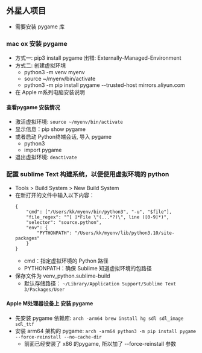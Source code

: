 ## 外星人项目


- 需要安装 pygame 库


### mac ox 安装 pygame

- 方式一: pip3 install pygame 出错: Externally-Managed-Environment 
- 方式二: 创建虚拟环境
	- python3 -m venv myenv
	- source ~/myenv/bin/activate
	- python3 -m pip install pygame --trusted-host mirrors.aliyun.com
- 在 Apple m系列电脑安装说明	


#### 查看pygame 安装情况

- 激活虚拟环境: ``source ~/myenv/bin/activate``
- 显示信息：pip show pygame
- 或者启动 Python终端会话, 导入 pygame
	- python3
	- import pygame	
- 退出虚拟环境: ``deactivate``	

### 配置 sublime Text 构建系统，以便使用虚拟环境的 python

- Tools > Build System > New Build System
- 在新打开的文件中输入以下内容：
	```
	{
		"cmd": ["/Users/kk/myenv/bin/python3", "-u", "$file"],
	    "file_regex": "^[ ]*File \"(...*?)\", line ([0-9]*)",
	    "selector": "source.python",
	    "env": {
	        "PYTHONPATH": "/Users/kk/myenv/lib/python3.10/site-packages"
	    }
	}
	```
	- cmd：指定虚拟环境的 Python 路径
	- PYTHONPATH：确保 Sublime 知道虚拟环境的包路径
- 保存文件为 venv_python.sublime-build
	- 默认存储路径： ``~/Library/Application Support/Sublime Text 3/Packages/User``

#### Apple M处理器设备上 安装 pygame

- 先安装 pygame 依赖库: ``arch -arm64 brew install hg sdl sdl_image sdl_ttf``
- 安装 arm64 架构的 pygame: ``arch -arm64 python3 -m pip install pygame --force-reinstall --no-cache-dir``
	- 前面已经安装了 x86 的pygame, 所以加了 --force-reinstall 参数

